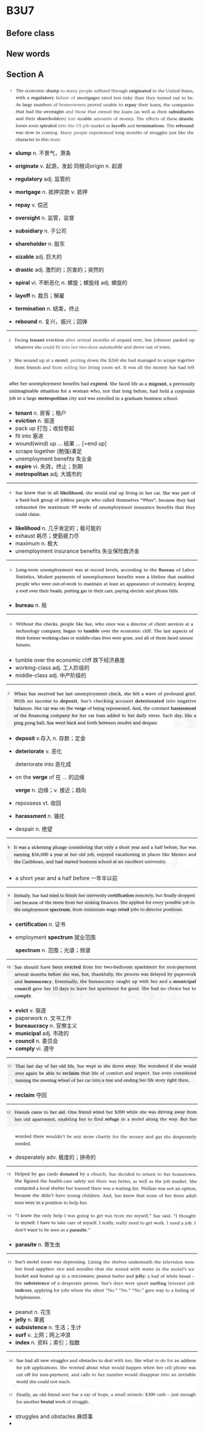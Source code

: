 # B3U7



## Before class

## New words

## Section A

![image-20200521103950077](../assets/images/image-20200521103950077.png)

- **slump** n. 不景气，萧条
- **originate** v. 起源，发起  <kbd>同根词</kbd>origin n. 起源
- **regulatory** adj. 监管的
- **mortgage** n. 抵押贷款 v. 抵押
- **repay** v. 偿还
- **oversight** n. 监管，监督
- **subsidiary** n. 子公司
- **shareholder** n. 股东
- **sizable** adj. 巨大的
- **drastic** adj. 激烈的；厉害的；突然的
- **spiral** vi. 不断恶化 n. 螺旋；螺旋线 adj. 螺旋的

- **layoff** n. 裁员；解雇
- **termination** n. 结束，终止
- **rebound** n. 复兴，振兴；回弹

---

![image-20200521105637344](../assets/images/image-20200521105637344.png)

![image-20200521105648186](../assets/images/image-20200521105648186.png)

- **tenant** n. 房客；租户
- **eviction** n. 驱逐
- pack up 打包；收拾卷起
- fit into 塞进
- wound(wind) up ... 结果 ... [=end up]
- scrape together (勉强)凑足
- unemployment benefits 失业金
- **expire** vi. 失效，终止；到期
- **metropolitan** adj. 大城市的



---

![image-20200521111631264](../assets/images/image-20200521111631264.png)

- **likelihood** n. 几乎肯定的；极可能的
- exhaust 耗尽；使筋疲力尽
- maximum n. 极大
- unemployment insurance benefits 失业保险救济金



---

![image-20200526081755709](../assets/images/image-20200526081755709.png)

- **bureau** n. 局



----

![image-20200526083315452](../assets/images/image-20200526083315452.png)

- tumble over the economic cliff 跌下经济悬崖
- working-class adj. 工人阶级的
- middle-class adj. 中产阶级的



---

![image-20200526084203013](../assets/images/image-20200526084203013.png)

- **deposit** v.存入 n. 存款；定金

- **deteriorate** v. 恶化

  deteriorate into 恶化成

- on the **verge** of 在 ... 的边缘

  **verge** n. 边缘；v. 接近；趋向

- repossess vt. 收回

- **harassment** n. 骚扰

- despair n. 绝望



---

![image-20200526085128229](../assets/images/image-20200526085128229.png)

- a short year and a half before 一年半以前



---

![image-20200526091316167](../assets/images/image-20200526091316167.png)

- **certification** n. 证书

- employment **spectrum**  就业范围

  **spectrum** n. 范围；光谱；频谱



---

![image-20200526092121320](../assets/images/image-20200526092121320.png)

- **evict** v. 驱逐
- paperwork n. 文书工作
- **bureaucracy** n. 官僚主义
- **municipal** adj. 市政的
- **council** n. 委员会
- **comply** vi. 遵守



---

![image-20200526093044642](../assets/images/image-20200526093044642.png)

- **reclaim** 夺回



---

![image-20200526093424014](../assets/images/image-20200526093424014.png)

![image-20200526093719674](../assets/images/image-20200526093719674.png)

- desperately adv. 极度的；拼命的



---

![image-20200526094425388](../assets/images/image-20200526094425388.png)

![image-20200526094645436](../assets/images/image-20200526094645436.png)

- **parasite** n. 寄生虫



---

![image-20200528102258867](../assets/images/image-20200528102258867.png)

- peanut n. 花生
- **jelly** n. 果酱
- **subsistence** n. 生活；生计
- **surf** v. 上网；网上冲浪
- **index** n. 资料；索引；指数



---

![image-20200528104521657](../assets/images/image-20200528104521657.png)

- struggles and obstacles 麻烦事
- 